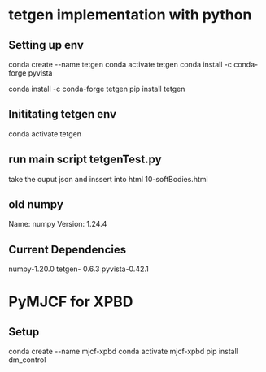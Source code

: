 # tetgen implementation with python

## Setting up env
conda create --name tetgen
conda activate tetgen
conda install -c conda-forge pyvista

conda install -c conda-forge tetgen
pip install tetgen

## Inititating tetgen env
conda activate tetgen

## run main script tetgenTest.py
take the ouput json and inssert into html 10-softBodies.html




## old numpy
Name: numpy
Version: 1.24.4


## Current Dependencies
numpy-1.20.0
tetgen- 0.6.3
pyvista-0.42.1


# PyMJCF for XPBD
## Setup
conda create --name mjcf-xpbd
conda activate mjcf-xpbd
pip install dm_control